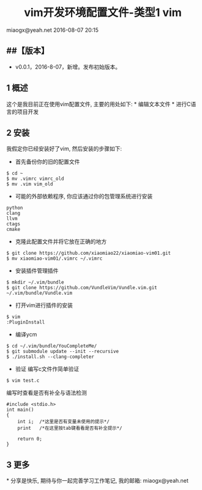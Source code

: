 <h1 align="center">vim开发环境配置文件-类型1 vim</h1>
miaogx@yeah.net
2016-08-07 20:15

##【版本】
----
* v0.0.1，2016-8-07，新增。发布初始版本。

<h2 name="1">1 概述</h2>
这个是我目前正在使用vim配置文件, 主要的用处如下:
* 编辑文本文件
* 进行C语言的项目开发

<h2 name="2">2 安装</h2>
我假定你已经安装好了vim, 然后安装的步骤如下:

* 首先备份你的旧的配置文件
```
$ cd ~
$ mv .vimrc vimrc_old
$ mv .vim vim_old
```
* 可能的外部依赖程序, 你应该通过你的包管理系统进行安装
```
python
clang
llvm
ctags
cmake
```
* 克隆此配置文件并将它放在正确的地方
```
$ git clone https://github.com/xiaomiao22/xiaomiao-vim01.git
$ mv xiaomiao-vim01/.vimrc ~/.vimrc 
```
* 安装插件管理插件
```
$ mkdir ~/.vim/bundle
$ git clone https://github.com/VundleVim/Vundle.vim.git ~/.vim/bundle/Vundle.vim
```

* 打开vim进行插件的安装
```
$ vim
:PluginInstall
```
* 编译ycm
```
$ cd ~/.vim/bundle/YouCompleteMe/
$ git submodule update --init --recursive
$ ./install.sh --clang-completer
```
* 验证
编写c文件作简单验证
```
$ vim test.c
```
编写时查看是否有补全与语法检测

```
#include <stdio.h>
int main()
{
	int i;	/*这里是否有变量未使用的提示*/
	print	/*在这里按tab键看看是否有补全提示*/

	return 0;
}
```

<h2 name="3">3 更多</h2>
* 分享是快乐, 期待与你一起完善学习工作笔记, 我的邮箱: miaogx@yeah.net
